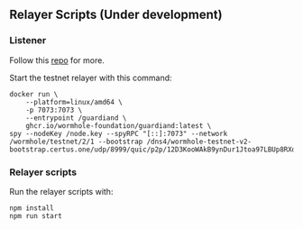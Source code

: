 ## Relayer Scripts (Under development)


### Listener

Follow this [repo](https://github.com/wormhole-foundation/relayer-engine) for more.

Start the testnet relayer with this command:

```
docker run \
    --platform=linux/amd64 \
    -p 7073:7073 \
    --entrypoint /guardiand \
    ghcr.io/wormhole-foundation/guardiand:latest \
spy --nodeKey /node.key --spyRPC "[::]:7073" --network /wormhole/testnet/2/1 --bootstrap /dns4/wormhole-testnet-v2-bootstrap.certus.one/udp/8999/quic/p2p/12D3KooWAkB9ynDur1Jtoa97LBUp8RXdhzS5uHgAfdTquJbrbN7i
```
### Relayer scripts

Run the relayer scripts with:

```
npm install
npm run start
```